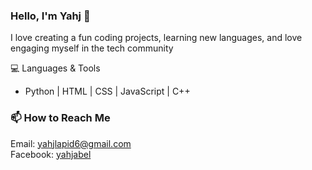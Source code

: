### Hello, I'm Yahj 👋  
I love creating a fun coding projects, learning new languages, and love engaging myself in the tech community  
  
  
💻 Languages & Tools  
- Python | HTML | CSS | JavaScript | C++  
  
### 📫 How to Reach Me  
Email: yahjlapid6@gmail.com  
Facebook: [yahjabel](https://www.facebook.com/yahjabel)
<!---
Peypeights/Peypeights is a ✨ special ✨ repository because its `README.md` (this file) appears on your GitHub profile.
You can click the Preview link to take a look at your changes.
--->
